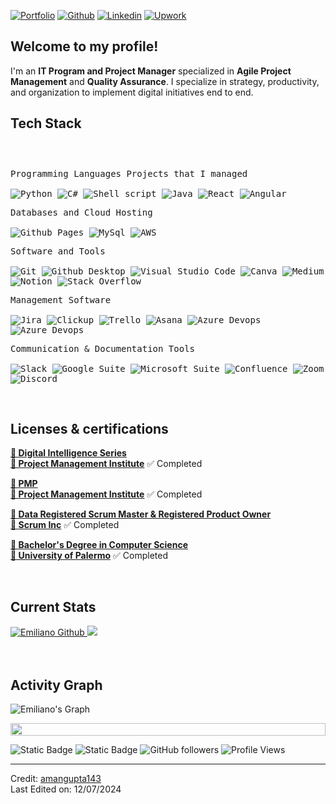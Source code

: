 <!-- Header Links -->
[![Portfolio](https://img.shields.io/badge/-Portfolio-000?style=flat&logo=Github&logoColor=green)](https://thegramiemi.github.io/EmiGramajoPortfolio.github.io/)
[![Github](https://img.shields.io/badge/-Github-000?style=flat&logo=Github&logoColor=white)](https://github.com/TheGramiEmi/EmiGramajoPortfolio.github.io)
[![Linkedin](https://img.shields.io/badge/-LinkedIn-blue?style=flat&logo=Linkedin&logoColor=white)](https://www.linkedin.com/in/emilianogramajo/)
[![Upwork](https://img.shields.io/badge/-Upwork-000?style=flat&logo=Upwork&logoColor=green)](https://www.upwork.com/freelancers/~013a9adde1b51b7ee5?viewMode=1)




<!-- Short Bio -->
<h2>Welcome to my profile! </br></h2>
<p> I'm an <b>IT Program and Project Manager</b> specialized in <b>Agile Project Management</b> and <b>Quality Assurance</b>. I specialize in strategy, productivity, and organization to implement digital initiatives end to end. 


<!-- Tech Stack -->
</br>
<h2>Tech Stack</h2>

<div>
	<p style="display: inline-block;">
	<p>
		<kbd>
			<kbd>Programming Languages Projects that I managed</kbd>
			<br>
			<br>
			<img alt="Python" src="https://img.shields.io/badge/Python-05122A?style=flat&logo=python">
			<img alt="C#" src="https://img.shields.io/badge/C%2B%2B-05122A?logo=cplusplus&style=flat">
			<img src="https://img.shields.io/badge/Shell%20Script-05122A?style=flat&logo=gnu-bash&logoColor=white" alt="Shell script">
			<img alt="Java" src="https://img.shields.io/badge/Java-05122A?logo=openjdk&style=flat">
       <img alt="React" src="https://img.shields.io/badge/-React-000?style=flat&logo=react&logoColor=red">
       <img alt="Angular" src="https://img.shields.io/badge/-Angular-000?style=flat&logo=Angular&logoColor=blue">		
    </kbd>
	</p>
	<p>
		<kbd>
			<kbd>Databases and Cloud Hosting</kbd>
			<br>
			<br>
			<img alt="Github Pages" src="https://img.shields.io/badge/Github%20Pages-05122A?style=flat&logo=Github">
			<img alt="MySql" src="https://img.shields.io/badge/MySql-05122A?style=flat&logo=MySql">
			<img alt="AWS" src="https://img.shields.io/badge/AWS-grey">
		</kbd>
	</p>
	<p>
		<kbd>
			<kbd>Software and Tools</kbd>
			<br>
			<br>
			<img alt="Git" src="https://img.shields.io/badge/Git-05122A?style=flat&logo=Git">
			<img alt="Github Desktop" src="https://img.shields.io/badge/Github%20Desktop-05122A?style=flat&logo=Github">
			<img alt="Visual Studio Code" src="https://img.shields.io/badge/Visual%20Studio%20Code-05122A?style=flat&logo=Visual%20Studio%20Code">
			<img alt="Canva" src="https://img.shields.io/badge/Canva-05122A?style=flat&logo=Canva">
			<img alt="Medium" src="https://img.shields.io/badge/Medium-05122A?style=flat&logo=Medium">
			<img alt="Notion" src="https://img.shields.io/badge/Notion-05122A?style=flat&logo=Notion">
			<img alt="Stack Overflow" src="https://img.shields.io/badge/StackOverflow-05122A?style=flat&logo=StackOverflow">
		</kbd>
	</p>
  	<p>
		<kbd>
			<kbd>Management Software</kbd>
			<br>
			<br>
			<img alt="Jira" src="https://img.shields.io/badge/-Jira-000?style=flat&logo=Jira&logoColor=blue">
			<img alt="Clickup" src="https://img.shields.io/badge/-ClickUp-000?style=flat&logo=clickup&logoColor=red">
			<img alt="Trello" src="https://img.shields.io/badge/Trello-000?style=flat&logo=trello&logoColor=white">
			<img alt="Asana" src="https://img.shields.io/badge/-Asana-000?style=flat&logo=asana&logoColor=red">
      <img alt="Azure Devops" src="https://img.shields.io/badge/Azure%20Devops-05122A?style=flat&logo=Medium">
      <img alt="Azure Devops" src="https://img.shields.io/badge/Azure%20Devops-05122A?style=flat&logo=Medium">
		</kbd>
	</p>
    	<p>
		<kbd>
			<kbd>Communication & Documentation Tools</kbd>
			<br>
			<br>
			<img alt="Slack" src="https://img.shields.io/badge/Slack-000?style=flat&logo=slack&logoColor=white">
			<img alt="Google Suite" src="https://img.shields.io/badge/Google%20Suite-000?style=flat&logo=Gmail&logoColor=red">
			<img alt="Microsoft Suite" src="https://img.shields.io/badge/Ms-Office-000?style=flat&logo=Microsoft&logoColor=red">
			<img alt="Confluence" src="https://img.shields.io/badge/Confluence-000?style=flat&logo=Confluence&logoColor=blue">
			<img alt="Zoom" src="https://img.shields.io/badge/zoom-000?style=flat&logo=zoom&logoColor=white">
      <img alt="Discord" src="https://img.shields.io/badge/Discord-000?style=flat&logo=discord&logoColor=blue">
		</kbd>
	</p>
    </p>
</div>


<!-- Licenses & certifications -->
</br>
<h2>Licenses & certifications</h2>

[**🤖 Digital Intelligence Series**](https://www.canva.com/design/DAGNexIFWPo/mQT6z62qU368qZwBOaVynA/view?utm_content=DAGNexIFWPo&utm_campaign=designshare&utm_medium=link&utm_source=editor) 
<br>[**👔 Project Management Institute**](https://www.pmi.org/) ✅ Completed

[**🏅 PMP**](https://www.canva.com/design/DAGNe0rao7E/F_IjRkVdziHyzDyd4KmjIA/view?utm_content=DAGNe0rao7E&utm_campaign=designshare&utm_medium=link&utm_source=editor)
<br>[**👔 Project Management Institute**](https://www.pmi.org/) ✅ Completed


[**🚀 Data Registered Scrum Master & Registered Product Owner**](https://www.canva.com/design/DAGNewQpBnY/PsBJolAXoHN29I15pKZTqA/view?utm_content=DAGNewQpBnY&utm_campaign=designshare&utm_medium=link&utm_source=editor)
<br>[**👊 Scrum Inc**](https://www.scruminc.com/) ✅ Completed


[**💼 Bachelor's Degree in Computer Science**](https://www.palermo.edu/)
<br>[**🏫 University of Palermo**](https://www.palermo.edu/) ✅ Completed

<br>



<h2>Current Stats</h2>

<div>
<a href="[https://github.com/ElGramiEmi](https://github.com/TheGramiEmi/EmiGramajoPortfolio)">
      <img alt="Emiliano Github" src="https://github-readme-streak-stats-9m8ugfa77-denvercoder1.vercel.app/?user=amangupta143&theme=monokai-metallian&border_radius=0&card_width=417&card_height=194&background=0D1017&fire=E8EDF3&currStreakNum=E8EDF3&sideNums=E8EDF3&currStreakLabel=E8EDF3&sideLabels=E8EDF3F0&dates=E8EDF3D5&ring=E8EDF3F0&card_width=400&card_height=195"/>
    </a>
  <a href="https://github.com/TheGramiEmi/EmiGramajoPortfolio">
<img src="https://github-readme-stats.vercel.app/api?username=TheGramiEmi&show_icons=true&bg_color=0D1017&border_radius=0&text_color=E8EDF3D5&title_color=E8EDF3&icon_color=E8EDF3&hide_border=false&card_width=414&card_height=195"/>
    </a>
</div>



<!-- Activity Graph card -->
</br>
</br>
<h2>Activity Graph</h2>

![Emiliano's Graph](https://github-readme-activity-graph.vercel.app/graph?username=TheGramiEmi&custom_title=EmiGramajo's%20GitHub%20Activity%20Graph&bg_color=0d1017&color=e8edf3&line=e8edf3&point=e8edf3&area_color=FFFFFF&title_color=FFFFFF&area=true)

<img src="https://i.imgur.com/dBaSKWF.gif" height="20" width="100%">

![Static Badge](https://img.shields.io/badge/Thanks%20for%20visiting!-05122A)
![Static Badge](https://img.shields.io/badge/Star%20%E2%AD%90%20some%20repositories%20you%20find%20helpful!%20-05122A)
![GitHub followers](https://img.shields.io/github/followers/amangupta143?style=flat&logo=github&color=05122A&labelColor=05122A)
![Profile Views](https://komarev.com/ghpvc/?username=amangupta143&style=flat&labelolor=05122A&color=05122A)

------
Credit: [amangupta143](https://github.com/amangupta143) \
Last Edited on: 12/07/2024
